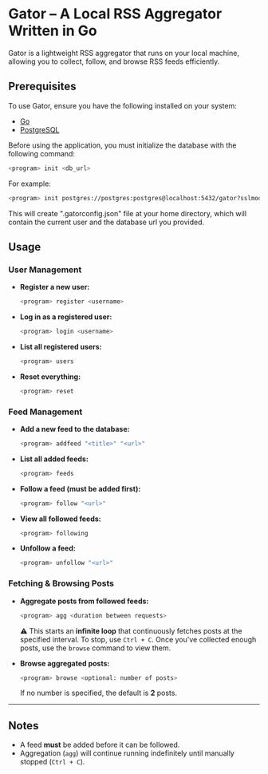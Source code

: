 # Gator – A Local RSS Aggregator Written in Go

Gator is a lightweight RSS aggregator that runs on your local machine, allowing you to collect, follow, and browse RSS feeds efficiently.

## Prerequisites
To use Gator, ensure you have the following installed on your system:
- [Go](https://go.dev/)
- [PostgreSQL](https://www.postgresql.org/)

Before using the application, you must initialize the database with the following command:  

  ```sh
  <program> init <db_url>  
  ```

For example:  

  ```sh
  <program> init postgres://postgres:postgres@localhost:5432/gator?sslmode=disable
  ```
This will create ".gatorconfig.json" file at your home directory, which will contain the current user and the database url you provided.

## Usage

### User Management
- **Register a new user:**
  ```sh
  <program> register <username>
  ```
- **Log in as a registered user:**
  ```sh
  <program> login <username>
  ```
- **List all registered users:**
  ```sh
  <program> users
  ```
- **Reset everything:**
  ```sh
  <program> reset
  ```

### Feed Management
- **Add a new feed to the database:**
  ```sh
  <program> addfeed "<title>" "<url>"
  ```
- **List all added feeds:**
  ```sh
  <program> feeds
  ```
- **Follow a feed (must be added first):**
  ```sh
  <program> follow "<url>"
  ```
- **View all followed feeds:**
  ```sh
  <program> following
  ```
- **Unfollow a feed:**
  ```sh
  <program> unfollow "<url>"
  ```

### Fetching & Browsing Posts
- **Aggregate posts from followed feeds:**
  ```sh
  <program> agg <duration between requests>
  ```
  ⚠️ This starts an **infinite loop** that continuously fetches posts at the specified interval. To stop, use `Ctrl + C`. Once you've collected enough posts, use the `browse` command to view them.

- **Browse aggregated posts:**
  ```sh
  <program> browse <optional: number of posts>
  ```
  If no number is specified, the default is **2** posts.

---

## Notes
- A feed **must** be added before it can be followed.
- Aggregation (`agg`) will continue running indefinitely until manually stopped (`Ctrl + C`).

